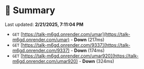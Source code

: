 # 📖 Summary
Last updated: **2/21/2025, 7:11:04 PM**

- `GET` [https://talk-m6gd.onrender.com/umar](https://talk-m6gd.onrender.com/umar) - **Down** (217ms)
- `GET` [https://talk-m6gd.onrender.com/9337](https://talk-m6gd.onrender.com/9337) - **Down** (174ms)
- `GET` [https://talk-m6gd.onrender.com/umar920](https://talk-m6gd.onrender.com/umar920) - **Down** (324ms)
